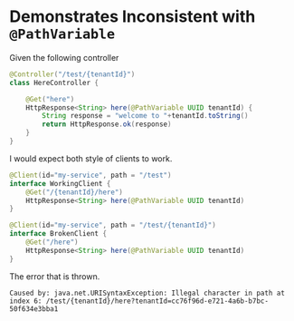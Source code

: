# Demonstrates Inconsistent with `@PathVariable`

Given the following controller
```java
@Controller("/test/{tenantId}")
class HereController {

    @Get("here")
    HttpResponse<String> here(@PathVariable UUID tenantId) {
        String response = "welcome to "+tenantId.toString()
        return HttpResponse.ok(response)
    }
}
```

I would expect both style of clients to work.

```java
@Client(id="my-service", path = "/test")
interface WorkingClient {
    @Get("/{tenantId}/here")
    HttpResponse<String> here(@PathVariable UUID tenantId)
}
```

```java
@Client(id="my-service", path = "/test/{tenantId}")
interface BrokenClient {
    @Get("/here")
    HttpResponse<String> here(@PathVariable UUID tenantId)
}
```

The error that is thrown.

```shell
Caused by: java.net.URISyntaxException: Illegal character in path at index 6: /test/{tenantId}/here?tenantId=cc76f96d-e721-4a6b-b7bc-50f634e3bba1
```
